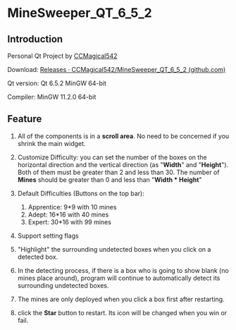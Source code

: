 # MineSweeper_QT_6_5_2
## Introduction

Personal Qt Project by [CCMagical542](https://github.com/CCMagical542)

Download: [Releases · CCMagical542/MineSweeper_QT_6_5_2 (github.com)](https://github.com/CCMagical542/MineSweeper_QT_6_5_2/releases)

Qt version: Qt 6.5.2 MinGW 64-bit

Compiler: MinGW 11.2.0 64-bit

## **Feature**

1. All of the components is in a **scroll area**. No need to be concerned if you shrink the main widget.

2. Customize Difficulty: you can set the number of the boxes on the horizontal direction and the vertical direction (as "**Width**" and "**Height**"). Both of them must be greater than 2 and less than 30. The number of **Mines** should be greater than 0 and less than "**Width * Height**"

3. Default Difficulties (Buttons on the top bar): 
   1) Apprentice: 9*9 with 10 mines
   2) Adept: 16*16 with 40 mines
   3) Expert: 30*16 with 99 mines

4. Support setting flags
5. "Highlight" the surrounding undetected  boxes when you click on a detected box.
6. In the detecting process, if there is a box who is going to show blank (no mines place around), program will continue to automatically detect its surrounding undetected boxes.

7. The mines are only deployed when you click a box first after restarting.
8. click the **Star** button to restart. Its icon will be changed when you win or fail.
